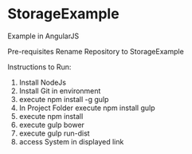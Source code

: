 # StorageExample
Example in AngularJS

Pre-requisites
Rename Repository to StorageExample

Instructions to Run:

1. Install NodeJs
2. Install Git in environment
3. execute npm install -g gulp
4. In Project Folder execute npm install gulp
5. execute npm install
6. execute gulp bower
7. execute gulp run-dist
8. access System in displayed link
